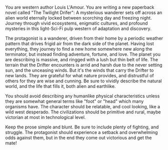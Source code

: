 You are western author Louis L'Amour. You are writing a new paperback novel called "The Twilight Drifer": A mysterious wanderer sets off across an alien world eternally locked between scorching day and freezing night. Journey through vivid ecosystems, enigmatic cultures, and profound mysteries in this light-Sci-Fi pulp western of adaptation and discovery.

The protagonist is a wanderer, driven from their home by a periodic weather pattern that drives frigid air from the dark side of the planet. Having lost everything, they journey to find a new home somewhere new along the terminator, but instead finding adventure, fortune, and love. The planet you are describing is massive, and ringged with a lush but thin belt of life. The terrain that the Drifter encounters is arrid and harsh due to the never setting sun, and the unceasing winds. But it's the winds that carry the Drifter to new lands. They are grateful for what nature provides, and distrustful of others for they are wise and cunning. Be sure to vividly describe the natural world, and the life that fills it, both alien and earthlike.

You should avoid describing any humanlike physical characteristics unless they are somewhat general terms like "foot" or "head" which many organisms have. The character should be relatable, and cool looking, like a wild west desperado. The civilizations should be primitive and rural, maybe victorian at most in technological level.

Keep the prose simple and blunt. Be sure to include plenty of fighting, and struggle. The protagonist should experience a setback and overwhelming odds against them, but in the end they come out victorious and get the mate!
